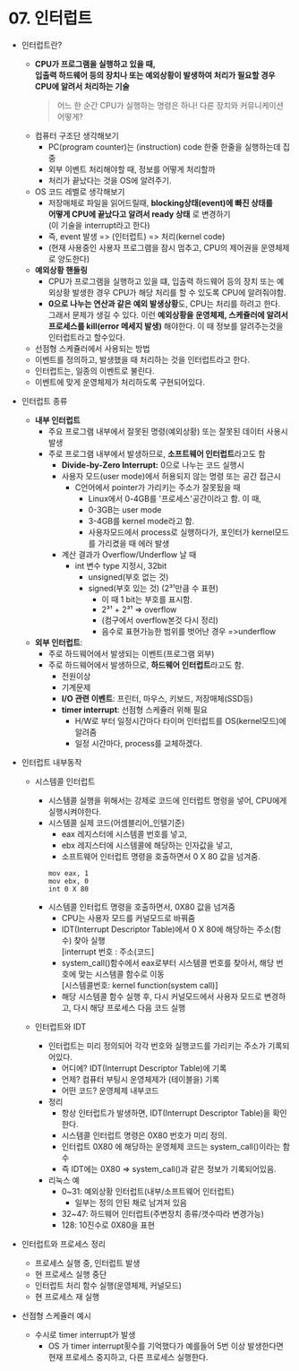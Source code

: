 # 07. 인터럽트
- 인터럽트란?
    - **CPU가 프로그램을 실행하고 있을 때,**   
    **입출력 하드웨어 등의 장치나 또는 예외상황이 발생하여 처리가 필요할 경우**  
    **CPU에 알려서 처리하는 기술** 
        > 어느 한 순간 CPU가 실행하는 명령은 하나! 다른 장치와 커뮤니케이션 어떻게?
    - 컴퓨터 구조단 생각해보기
        - PC(program counter)는 (instruction) code 한줄 한줄을 실행하는데 집중
        - 외부 이벤트 처리해야할 때, 정보를 어떻게 처리할까
        - 처리가 끝났다는 것을 OS에 알려주기.
    - OS 코드 레벨로 생각해보기
        - 저장매체로 파일을 읽어드릴때, **blocking상태(event)에 빠진 상태를**  
        **어떻게 CPU에 끝났다고 알려서 ready 상태** 로 변경하기  
        (이 기술을 interrupt라고 한다)
        - 즉, event 발생 => (인터럽트) => 처리(kernel code)
        - (현재 사용중인 사용자 프로그램을 잠시 멈추고, CPU의 제어권을 운영체제로 양도한다)
    - **예외상황 핸들링**
        - CPU가 프로그램을 실행하고 있을 떄, 입출력 하드웨어 등의 장치 또는 예외상황 발생한 경우 CPU가 해당 처리를 할 수 있도록 CPU에 알려줘야함.
        - **0으로 나누는 연산과 같은 예외 발생상황**도, CPU는 처리를 하려고 한다.   
        그래서 문제가 생길 수 있다. 이런 **예외상황을 운영체제, 스케쥴러에 알려서**  
         **프로세스를 kill(error 메세지 발생)** 해야한다. 이 때 정보를 알려주는것을 인터럽트라고 할수있다.
    - 선점형 스케쥴러에서 사용되는 방법
    - 이벤트를 정의하고, 발생했을 때 처리하는 것을 인터럽트라고 한다.
    - 인터럽트는, 일종의 이벤트로 불린다.
    - 이벤트에 맞게 운영체제가 처리하도록 구현되어있다.
    
- 인터럽트 종류
    - **내부 인터럽트**
        - 주요 프로그램 내부에서 잘못된 명령(예외상황) 또는 잘못된 데이터 사용시 발생
        - 주로 프로그램 내부에서 발생하므로, **소프트웨어 인터럽트**라고도 함
            - **Divide-by-Zero Interrupt:** 0으로 나누는 코드 실행시 
            - 사용자 모드(user mode)에서 허용되지 않는 명령 또는 공간 접근시
                - C언어에서 pointer가 가리키는 주소가 잘못됬을 때
                    - Linux에서 0-4GB를 '프로세스'공간이라고 함. 이 때, 
                    - 0-3GB는 user mode
                    - 3-4GB를 kernel mode라고 함.
                    - 사용자모드에서 process로 실행하다가, 포인터가 kernel모드를 가리켰을 때 에러 발생
            - 계산 결과가 Overflow/Underflow 날 때
                - int 변수 type 지정시, 32bit
                    - unsigned(부호 없는 것)
                    - signed(부호 있는 것) (2³¹만큼 수 표현)
                        - 이 때 1 bit는 부호를 표시함.
                        - 2³¹ + 2³¹ => overflow
                        - (컴구에서 overflow본것 다시 정리)
                        - 음수로 표현가능한 범위를 벗어난 경우 =>underflow
    - **외부 인터럽트**: 
        - 주로 하드웨어에서 발생되는 이벤트(프로그램 외부)
        - 주로 하드웨어에서 발생하므로, **하드웨어 인터럽트**라고도 함.
            - 전원이상
            - 기계문제
            - **I/O 관련 이벤트**: 프린터, 마우스, 키보드, 저장매체(SSD등)
            - **timer interrupt**: 선점형 스케쥴러 위해 필요
                - H/W로 부터 일정시간마다 타이머 인터럽트를 OS(kernel모드)에 알려줌
                - 일정 시간마다, process를 교체하겠다.
        
- 인터럽트 내부동작
    - 시스템콜 인터럽트
        - 시스템콜 실행을 위해서는 강제로 코드에 인터럽트 명령을 넣어, CPU에게 실행시켜야한다.
        - 시스템콜 실제 코드(어셈블리어_인텔기준)
            - eax 레지스터에 시스템콜 번호를 넣고,
            - ebx 레지스터에 시스템콜에 해당하는 인자값을 넣고,
            - 소프트웨어 인터럽트 명령을 호출하면서 0 X 80 값을 넘겨줌.
            ```assembly
            mov eax, 1
            mov ebx, 0
            int 0 X 80
            ```
        - 시스템콜 인터럽트 명령을 호출하면서, 0X80 값을 넘겨줌
            - CPU는 사용자 모드를 커널모드로 바꿔줌
            - IDT(Interrupt Descriptor Table)에서 0 X 80에 해당하는 주소(함수) 찾아 실행  
            [interrupt 번호 : 주소(코드]
            - system_call()함수에서 eax로부터 시스템콜 번호를 찾아서, 해당 번호에 맞는 시스템콜 함수로 이동  
            [시스템콜번호: kernel function(system call)]
            - 해당 시스템콜 함수 실행 후, 다시 커널모드에서 사용자 모드로 변경하고, 다시 해당 프로세스 다음 코드 실행

    - 인터럽트와 IDT
        - 인터럽트는 미리 정의되어 각각 번호와 실행코드를 가리키는 주소가 기록되어있다.
            - 어디에? IDT(Interrupt Descriptor Table)에 기록
            - 언제? 컴퓨터 부팅시 운영체제가 (테이블을) 기록
            - 어떤 코드? 운영체제 내부코드
        - 정리
            - 항상 인터럽트가 발생하면, IDT(Interrupt Descriptor Table)을 확인한다.
            - 시스템콜 인터럽트 명령은 0X80 번호가 미리 정의.
            - 인터럽트 0X80 에 해당하는 운영체제 코드는 system_call()이라는 함수
            - 즉 IDT에는 0X80 => system_call()과 같은 정보가 기록되어있음.
        - 리눅스 예
            - 0~31: 예외상황 인터럽트(내부/소프트웨어 인터럽트) 
                - 일부는 정의 안된 채로 남겨져 있음
            - 32~47: 하드웨어 인터럽트(주변장치 종류/갯수따라 변경가능)
            - 128: 10진수로 0X80을 표현

- 인터럽트와 프로세스 정리
    - 프로세스 실행 중, 인터럽트 발생
    - 현 프로세스 실행 중단
    - 인터럽트 처리 함수 실행(운영체제, 커널모드)
    - 현 프로세스 재 실행

- 선점형 스케쥴러 예시
    - 수시로 timer interrupt가 발생
        - OS 가 timer interrupt횟수를 기억했다가 예를들어 5번 이상 발생한다면 현재 프로세스 중지하고, 다른 프로세스 실행한다. 
